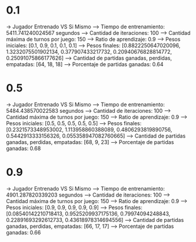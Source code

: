# 0.1
-> Jugador Entrenado VS Si Mismo
--> Tiempo de entrenamiento: 5411.741240024567 segundos
--> Cantidad de iteraciones: 100
--> Cantidad máxima de turnos por juego: 150
--> Ratio de aprendizaje: 0.9
--> Pesos iniciales: [0.1, 0.9, 0.1, 0.1, 0.1]
--> Pesos finales: [0.8822250647020096, 1.3232075501902134, 0.377907433217732, 0.20940676828814772, 0.25091075866177626]
--> Cantidad de partidas ganadas, perdidas, empatadas: [64, 18, 18]
--> Porcentaje de partidas ganadas: 0.64

# 0.5
-> Jugador Entrenado VS Si Mismo
--> Tiempo de entrenamiento: 5484.438570022583 segundos
--> Cantidad de iteraciones: 100
--> Cantidad máxima de turnos por juego: 150
--> Ratio de aprendizaje: 0.9
--> Pesos iniciales: [0.5, 0.5, 0.5, 0.5, 0.5]
--> Pesos finales: [0.2321573348953002, 1.113958860388089, 0.4806293819890756, 0.5442913333156326, 0.055358947082760665]
--> Cantidad de partidas ganadas, perdidas, empatadas: [68, 9, 23]
--> Porcentaje de partidas ganadas: 0.68

# 0.9
-> Jugador Entrenado VS Si Mismo
--> Tiempo de entrenamiento: 4901.287820339203 segundos
--> Cantidad de iteraciones: 100
--> Cantidad máxima de turnos por juego: 150
--> Ratio de aprendizaje: 0.9
--> Pesos iniciales: [0.9, 0.9, 0.9, 0.9, 0.9]
--> Pesos finales: [0.08540142210718413, 0.9525209937175136, 0.79974094248843, 0.22891693292612733, 0.43618978314694556]
--> Cantidad de partidas ganadas, perdidas, empatadas: [66, 17, 17]
--> Porcentaje de partidas ganadas: 0.66